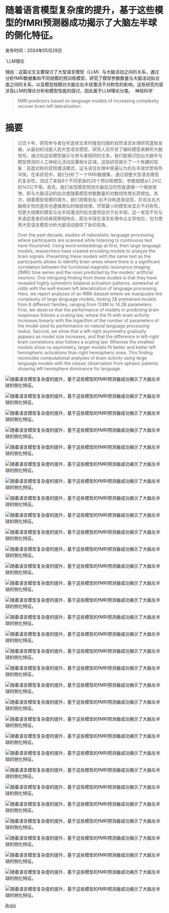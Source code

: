 # 随着语言模型复杂度的提升，基于这些模型的fMRI预测器成功揭示了大脑左半球的侧化特征。

发布时间：2024年05月28日

`LLM理论

理由：这篇论文主要探讨了大型语言模型（LLM）与大脑活动之间的关系，通过分析fMRI数据集和不同规模的预训练模型，研究了模型参数数量与大脑活动拟合度之间的关系，以及模型规模对大脑左右半球激活不对称性的影响。这些研究内容涉及LLM的理论分析和模型性能的探讨，因此属于LLM理论分类。` `神经科学`

> fMRI predictors based on language models of increasing complexity recover brain left lateralization

# 摘要

> 过去十年，研究参与者在听连续文本时接受扫描的自然语言处理研究蓬勃发展。从最初的词嵌入到大型语言模型，研究人员开发了编码模型来解析大脑信号。通过向这些模型展示与参与者相同的文本，我们能够识别出大脑中与模型预测的人工神经元活动显著相关区域。这些研究揭示了一个有趣的现象：高度对称的双侧激活模式，这与语言处理中普遍认为的左半球优势有所冲突。在本研究中，我们分析了一个fMRI数据集，通过调整大型语言模型的复杂性，测试了来自8个不同家族的28个预训练模型，参数规模从1.24亿到142亿不等。首先，我们发现模型预测大脑反应的性能遵循一个缩放规律，即与大脑活动的拟合度随着模型参数数量的对数线性增长而增加。其次，随着模型规模的增大，我们观察到左-右不对称逐渐显现，并且左右大脑相关性的差异也遵循类似的缩放规律。尽管最小的模型未显示不对称性，但更大规模的模型与左半球激活的拟合度明显优于右半球。这一发现不仅与失语症患者的经典观察相吻合，即左半球在语言处理中占主导地位，也为使用大型语言模型分析大脑活动提供了新的视角。

> Over the past decade, studies of naturalistic language processing where participants are scanned while listening to continuous text have flourished. Using word embeddings at first, then large language models, researchers have created encoding models to analyze the brain signals. Presenting these models with the same text as the participants allows to identify brain areas where there is a significant correlation between the functional magnetic resonance imaging (fMRI) time series and the ones predicted by the models' artificial neurons. One intriguing finding from these studies is that they have revealed highly symmetric bilateral activation patterns, somewhat at odds with the well-known left lateralization of language processing. Here, we report analyses of an fMRI dataset where we manipulate the complexity of large language models, testing 28 pretrained models from 8 different families, ranging from 124M to 14.2B parameters. First, we observe that the performance of models in predicting brain responses follows a scaling law, where the fit with brain activity increases linearly with the logarithm of the number of parameters of the model (and its performance on natural language processing tasks). Second, we show that a left-right asymmetry gradually appears as model size increases, and that the difference in left-right brain correlations also follows a scaling law. Whereas the smallest models show no asymmetry, larger models fit better and better left hemispheric activations than right hemispheric ones. This finding reconciles computational analyses of brain activity using large language models with the classic observation from aphasic patients showing left hemisphere dominance for language.

![随着语言模型复杂度的提升，基于这些模型的fMRI预测器成功揭示了大脑左半球的侧化特征。](../../../paper_images/2405.17992/x1.png)

![随着语言模型复杂度的提升，基于这些模型的fMRI预测器成功揭示了大脑左半球的侧化特征。](../../../paper_images/2405.17992/x2.png)

![随着语言模型复杂度的提升，基于这些模型的fMRI预测器成功揭示了大脑左半球的侧化特征。](../../../paper_images/2405.17992/x3.png)

![随着语言模型复杂度的提升，基于这些模型的fMRI预测器成功揭示了大脑左半球的侧化特征。](../../../paper_images/2405.17992/x4.png)

![随着语言模型复杂度的提升，基于这些模型的fMRI预测器成功揭示了大脑左半球的侧化特征。](../../../paper_images/2405.17992/x5.png)

![随着语言模型复杂度的提升，基于这些模型的fMRI预测器成功揭示了大脑左半球的侧化特征。](../../../paper_images/2405.17992/x6.png)

![随着语言模型复杂度的提升，基于这些模型的fMRI预测器成功揭示了大脑左半球的侧化特征。](../../../paper_images/2405.17992/x7.png)

![随着语言模型复杂度的提升，基于这些模型的fMRI预测器成功揭示了大脑左半球的侧化特征。](../../../paper_images/2405.17992/x8.png)

![随着语言模型复杂度的提升，基于这些模型的fMRI预测器成功揭示了大脑左半球的侧化特征。](../../../paper_images/2405.17992/x9.png)

![随着语言模型复杂度的提升，基于这些模型的fMRI预测器成功揭示了大脑左半球的侧化特征。](../../../paper_images/2405.17992/x10.png)

![随着语言模型复杂度的提升，基于这些模型的fMRI预测器成功揭示了大脑左半球的侧化特征。](../../../paper_images/2405.17992/x11.png)

![随着语言模型复杂度的提升，基于这些模型的fMRI预测器成功揭示了大脑左半球的侧化特征。](../../../paper_images/2405.17992/x12.png)

![随着语言模型复杂度的提升，基于这些模型的fMRI预测器成功揭示了大脑左半球的侧化特征。](../../../paper_images/2405.17992/x13.png)

![随着语言模型复杂度的提升，基于这些模型的fMRI预测器成功揭示了大脑左半球的侧化特征。](../../../paper_images/2405.17992/x14.png)

![随着语言模型复杂度的提升，基于这些模型的fMRI预测器成功揭示了大脑左半球的侧化特征。](../../../paper_images/2405.17992/x15.png)

![随着语言模型复杂度的提升，基于这些模型的fMRI预测器成功揭示了大脑左半球的侧化特征。](../../../paper_images/2405.17992/x16.png)

![随着语言模型复杂度的提升，基于这些模型的fMRI预测器成功揭示了大脑左半球的侧化特征。](../../../paper_images/2405.17992/x17.png)

![随着语言模型复杂度的提升，基于这些模型的fMRI预测器成功揭示了大脑左半球的侧化特征。](../../../paper_images/2405.17992/x18.png)

![随着语言模型复杂度的提升，基于这些模型的fMRI预测器成功揭示了大脑左半球的侧化特征。](../../../paper_images/2405.17992/x19.png)

![随着语言模型复杂度的提升，基于这些模型的fMRI预测器成功揭示了大脑左半球的侧化特征。](../../../paper_images/2405.17992/x20.png)

![随着语言模型复杂度的提升，基于这些模型的fMRI预测器成功揭示了大脑左半球的侧化特征。](../../../paper_images/2405.17992/x21.png)

![随着语言模型复杂度的提升，基于这些模型的fMRI预测器成功揭示了大脑左半球的侧化特征。](../../../paper_images/2405.17992/x22.png)

![随着语言模型复杂度的提升，基于这些模型的fMRI预测器成功揭示了大脑左半球的侧化特征。](../../../paper_images/2405.17992/x23.png)

![随着语言模型复杂度的提升，基于这些模型的fMRI预测器成功揭示了大脑左半球的侧化特征。](../../../paper_images/2405.17992/x24.png)

![随着语言模型复杂度的提升，基于这些模型的fMRI预测器成功揭示了大脑左半球的侧化特征。](../../../paper_images/2405.17992/x25.png)

![随着语言模型复杂度的提升，基于这些模型的fMRI预测器成功揭示了大脑左半球的侧化特征。](../../../paper_images/2405.17992/x26.png)

![随着语言模型复杂度的提升，基于这些模型的fMRI预测器成功揭示了大脑左半球的侧化特征。](../../../paper_images/2405.17992/x27.png)

![随着语言模型复杂度的提升，基于这些模型的fMRI预测器成功揭示了大脑左半球的侧化特征。](../../../paper_images/2405.17992/x28.png)

![随着语言模型复杂度的提升，基于这些模型的fMRI预测器成功揭示了大脑左半球的侧化特征。](../../../paper_images/2405.17992/x29.png)

![随着语言模型复杂度的提升，基于这些模型的fMRI预测器成功揭示了大脑左半球的侧化特征。](../../../paper_images/2405.17992/x30.png)

![随着语言模型复杂度的提升，基于这些模型的fMRI预测器成功揭示了大脑左半球的侧化特征。](../../../paper_images/2405.17992/x31.png)

[Arxiv](https://arxiv.org/abs/2405.17992)